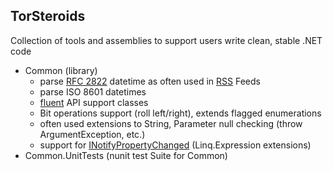 ## TorSteroids ##
Collection of tools and assemblies to support users write clean, stable .NET code

* Common (library)
    * parse [RFC 2822](http://www.w3.org/Protocols/rfc822/#z28) datetime as often used in [RSS](http://www.rssboard.org/rss-specification) Feeds
    * parse ISO 8601 datetimes
    * [fluent](http://en.wikipedia.org/wiki/Fluent_interface) API support classes
    * Bit operations support (roll left/right), extends flagged enumerations
    * often used extensions to String, Parameter null checking (throw ArgumentException, etc.)
    * support for [INotifyPropertyChanged](http://msdn.microsoft.com/en-us/library/System.ComponentModel.INotifyPropertyChanged.aspx) (Linq.Expression extensions)
* Common.UnitTests (nunit test Suite for Common)
